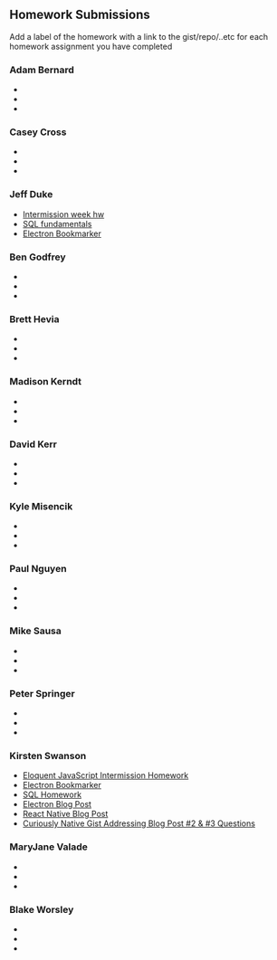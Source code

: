 ## Homework Submissions

Add a label of the homework with a link to the gist/repo/..etc for each homework assignment you have completed

### Adam Bernard
*
*
*

### Casey Cross
*
*
*

### Jeff Duke
* [Intermission week hw](https://github.com/Jeff-Duke/skill-sharing-website)
* [SQL fundamentals](https://gist.github.com/Jeff-Duke/096ef12154f312b91812d788a2a810fa)
* [Electron Bookmarker](https://github.com/Jeff-Duke/bookmarker)


### Ben Godfrey
*
*
*

### Brett Hevia
*
*
*

### Madison Kerndt
*
*
*

### David Kerr
*
*
*

### Kyle Misencik
*
*
*

### Paul Nguyen
*
*
*

### Mike Sausa
*
*
*

### Peter Springer
*
*
*

### Kirsten Swanson
* [Eloquent JavaScript Intermission Homework](https://github.com/swanie21/eloquent-javascript-chap21-project)
* [Electron Bookmarker](https://github.com/swanie21/electron-bookmarker)
* [SQL Homework](https://gist.github.com/swanie21/c215cb7afeae62c38a1c1620977e9d88)
* [Electron Blog Post](https://medium.com/@kswanie21/electron-vue-js-f6c40abeb625#.krpa79729)
* [React Native Blog Post](https://medium.com/@kswanie21/react-vs-react-native-fa86b35b1961#.robmrwsxg)
* [Curiously Native Gist Addressing Blog Post #2 & #3 Questions](https://gist.github.com/swanie21/9f3c44388a064631eb0982327d57964f)

### MaryJane Valade
*
*
*

### Blake Worsley
*
*
*
